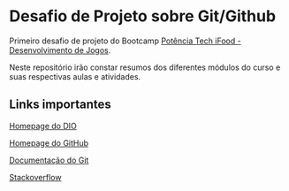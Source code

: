 # Desafio de Projeto sobre Git/Github

Primeiro desafio de projeto do Bootcamp [Potência Tech iFood - Desenvolvimento de Jogos](https://web.dio.me/track/b19b1586-8a94-4eb7-95af-15d785b6e96e).

Neste repositório irão constar resumos dos diferentes módulos do curso e suas respectivas aulas e atividades.

## Links importantes

[Homepage do DIO](https://web.dio.me/home)

[Homepage do GitHub](https://github.com/)

[Documentação do Git](https://git-scm.com/doc)

[Stackoverflow](https://stackoverflow.com/)